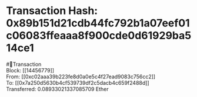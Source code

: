 
Transaction Hash: 0x89b151d21cdb44fc792b1a07eef01c06083ffeaaa8f900cde0d61929ba514ce1
====================================================================================
  
#💸Transaction  
Block: [[14456779]]  
From: [[0xc02aaa39b223fe8d0a0e5c4f27ead9083c756cc2]]  
To: [[0x7a250d5630b4cf539739df2c5dacb4c659f2488d]]  
Transferred: 0.08933021337085709 Ether